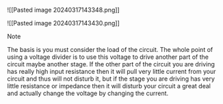 ![[Pasted image 20240317143348.png]]

![[Pasted image 20240317143430.png]]

>[!Note]
>The basis is you must consider the load of the circuit. The whole point of using a voltage divider is to use this voltage to drive another part of the circuit maybe another stage. If the other part of the circuit you are driving has really high input resistance then it will pull very little current from your circuit and thus will not disturb it, but if the stage you are driving has very little resistance or impedance then it will disturb your circuit a great deal and actually change the voltage by changing the current.

